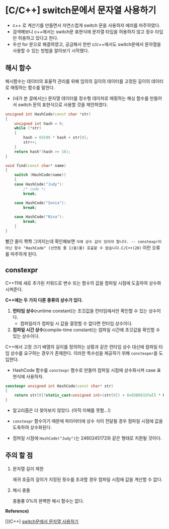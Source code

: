 # [C/C++] switch문에서 문자열 사용하기

- c++ 로 계산기를 만들면서 자연스럽게 switch 문을 사용하자 에러를 마주하였다.
- 검색해보니 c++에서는 switch문 표현식에 문자열 타입을 허용하지 않고 정수 타입만 허용하고 있다고 한다. 
- 우선 for 문으로 해결하였고, 궁금해서 한번 c/c++에서도 switch문에서 문자열을 사용할 수 있는 방법을 알아보기 시작했다.



## 해시 함수

해시함수는 데이터의 효율적 관리를 위해 임의의 길이의 데이터를 고정된 길이의 데이터로 매핑하는 함수를 말한다. 

- (내가 본 글에서는) 문자열 데이터를 정수형 데이처로 매핑하는 해싱 함수를 만들어서 switch 문의 표현식으로 사용할 것을 제안하였다.

```c++
unsigned int HashCode(const char *str)
{
    unsigned int hash = 0;
    while (*str)
    {
        hash = 65599 * hash + str[0];
        str++;
    }
    return hash^(hash >> 16);
}

void find(const char* name)
{
    switch (HashCode(name))
    {
    case HashCode("Judy"):
        /* code */
        break;

    case HashCode("Sonia"):
        break;
        
    case HashCode("Nina"):
        break;
    }
}
```

빨간 줄이 쫙쫙 그어지는데 확인해보면 `식에 상수 값이 있어야 합니다. -- constexpr이 아닌 함수 "HashCode" (선언됨 줄 1)을(를) 호출할 수 없습니다.C/C++(28)` 이런 오류를 마주하게 된다.



## constexpr

C++11에 새로 추가된 키워드로 변수 또는 함수의 값을 컴파일 시점에 도출하여 상수화 시켜준다.

**C++에는 두 가지 다른 종류의 상수가 있다.**

1. **런타임 상수**(runtime constant)는 초깃값을 런타임에서만 확인할 수 있는 상수이다.
   - 컴파일러가 컴파일 시 값을 결정할 수 없다면 런타임 상수이다.
2. **컴파일 시간 상수**(compile-time constant)는 컴파일 시간에 초깃값을 확인할 수 있는 상수이다.

C++에서 고정 크기 배열의 길이를 정의하는 상황과 같은 런타임 상수 대신에 컴파일 타임 상수를 요구하는 경우가 존재한다. 이러한 특수성을 제공하기 위해 `constexper`을 도입한다.

- HashCode 함수를 `constexpr` 함수로 만들어 컴파일 시점에 상수화시켜 case 표현식에 사용하자.

  

```c++
constexpr unsigned int HashCode(const char* str)
{
    return str[0]?static_cast<unsigned int>(str[0]) + 0xEDB8832Full * HashCode(str + 1) : 8603;
}
```

- 알고리즘은 더 찾아보지 않았다. (아직 이해를 못함...!)

- `constexpr` 함수이기 때문에 파라미터에 상수 식이 전달될 경우 컴파일 시점에 값을 도축하여 상수화된다.
- 컴파일 시점에 `HashCode("Judy")`는 2460245172와 같은 형태로 치환될 것이다.



## 주의 할 점

1. 문자열 길이 제한

   재귀 호출의 깊이가 지정된 횟수를 초과할 경우 컴파일 시점에 값을 계산할 수 없다.

2. 해시 충돌

   충돌륭 0%의 완벽한 해시 함수는 없다.



**Reference)**

[][C++] [switch문에서 문자열 사용하기](https://m.blog.naver.com/PostView.nhn?blogId=devmachine&logNo=220952781191&proxyReferer=https:%2F%2Fwww.google.com%2F)